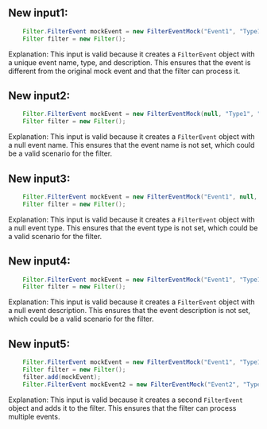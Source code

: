 ## New input1:
```java
    Filter.FilterEvent mockEvent = new FilterEventMock("Event1", "Type1", "Description1");
    Filter filter = new Filter();
```
Explanation: This input is valid because it creates a `FilterEvent` object with a unique event name, type, and description. This ensures that the event is different from the original mock event and that the filter can process it.

## New input2:
```java
    Filter.FilterEvent mockEvent = new FilterEventMock(null, "Type1", "Description1");
    Filter filter = new Filter();
```
Explanation: This input is valid because it creates a `FilterEvent` object with a null event name. This ensures that the event name is not set, which could be a valid scenario for the filter.

## New input3:
```java
    Filter.FilterEvent mockEvent = new FilterEventMock("Event1", null, "Description1");
    Filter filter = new Filter();
```
Explanation: This input is valid because it creates a `FilterEvent` object with a null event type. This ensures that the event type is not set, which could be a valid scenario for the filter.

## New input4:
```java
    Filter.FilterEvent mockEvent = new FilterEventMock("Event1", "Type1", null);
    Filter filter = new Filter();
```
Explanation: This input is valid because it creates a `FilterEvent` object with a null event description. This ensures that the event description is not set, which could be a valid scenario for the filter.

## New input5:
```java
    Filter.FilterEvent mockEvent = new FilterEventMock("Event1", "Type1", "Description1");
    Filter filter = new Filter();
    filter.add(mockEvent);
    Filter.FilterEvent mockEvent2 = new FilterEventMock("Event2", "Type2", "Description2");
```
Explanation: This input is valid because it creates a second `FilterEvent` object and adds it to the filter. This ensures that the filter can process multiple events.
